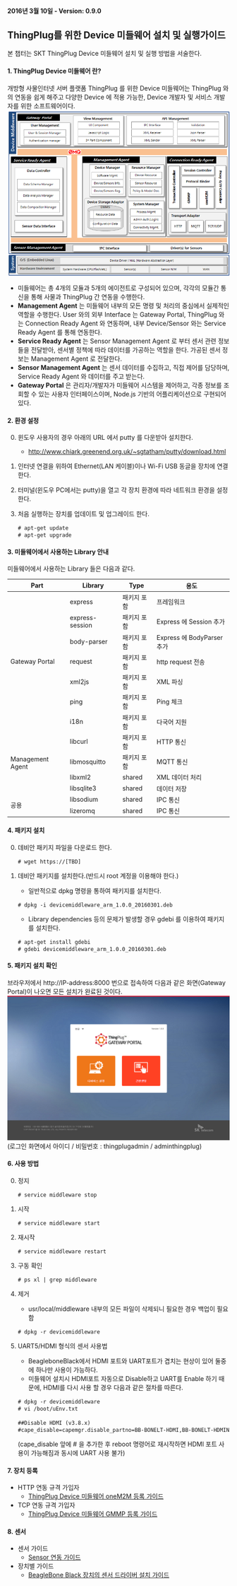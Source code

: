 
#### 2016년 3월 10일 - Version: 0.9.0

## ThingPlug를 위한 Device 미들웨어 설치 및 실행가이드
본 챕터는 SKT ThingPlug Device 미들웨어 설치 및 실행 방법을 서술한다.

#### 1. ThingPlug Device 미들웨어 란?
개방형 사물인터넷 서버 플랫폼 ThingPlug 를 위한 Device 미들웨어는 ThingPlug 와의 연동을 쉽게 해주고 다양한 Device 에 적용 가능한, Device 개발자 및 서비스 개발자를 위한 소프트웨어이다.
![](images/mw_architect.png)
* 미들웨어는 총 4개의 모듈과 5개의 에이전트로 구성되어 있으며, 각각의 모듈간 통신을 통해 사물과 ThingPlug 간 연동을 수행한다.
* **Management Agent** 는 미들웨어 내부의 모든 명령 및 처리의 중심에서 실제적인 역할을 수행한다. User 와의 외부 Interface 는 Gateway Portal, ThingPlug 와는 Connection Ready Agent 와 연동하며, 내부 Device/Sensor 와는 Service Ready Agent 를 통해 연동한다.
* **Service Ready Agent** 는 Sensor Management Agent 로 부터 센서 관련 정보들을 전달받아, 센서별 정책에 따라 데이터를 가공하는 역할을 한다. 가공된 센서 정보는 Management Agent 로 전달한다.
* **Sensor Management Agent** 는 센서 데이터를 수집하고, 직접 제어를 담당하며, Service Ready Agent 와 데이터를 주고 받는다.
* **Gateway Portal** 은 관리자/개발자가 미들웨어 시스템을 제어하고, 각종 정보를 조회할 수 있는 사용자 인터페이스이며, Node.js 기반의 어플리케이션으로 구현되어 있다.

#### 2. 환경 설정

0. 윈도우 사용자의 경우 아래의 URL 에서 putty 를 다운받아 설치한다.
	* http://www.chiark.greenend.org.uk/~sgtatham/putty/download.html
1. 인터넷 연결을 위하여 Ethernet(LAN 케이블)이나 Wi-Fi USB 동글을 장치에 연결한다.
2. 터미널(윈도우 PC에서는 putty)을 열고 각 장치 환경에 따라 네트워크 환경을 설정한다.
3. 처음 실행하는 장치를 업데이트 및 업그레이드 한다.

	```
	# apt-get update
	# apt-get upgrade
	```

#### 3. 미들웨어에서 사용하는 Library 안내
미들웨어에서 사용하는 Library 들은 다음과 같다.
<table>
<thead><tr><th>Part</th><th>Library</th><th>Type</th><th>용도</th></tr></thead>
<tbody>
<tr><td rowspan="7">Gateway Portal</td><td>express</td><td>패키지 포함</td><td>프레임워크</td></tr>
<tr><td>express-session</td><td>패키지 포함</td><td>Express 에 Session 추가</td></tr>
<tr><td>body-parser</td><td>패키지 포함</td><td>Express 에 BodyParser 추가</td></tr>
<tr><td>request</td><td>패키지 포함</td><td>http request 전송</td></tr>
<tr><td>xml2js</td><td>패키지 포함</td><td>XML 파싱</td></tr>
<tr><td>ping</td><td>패키지 포함</td><td>Ping 체크</td></tr>
<tr><td>i18n</td><td>패키지 포함</td><td>다국어 지원</td></tr>
<tr><td rowspan="4">Management Agent</td><td>libcurl</td><td>패키지 포함</td><td>HTTP 통신</td></tr>
<tr><td>libmosquitto</td><td>패키지 포함</td><td>MQTT 통신</td></tr>
<tr><td>libxml2</td><td>shared</td><td>XML 데이터 처리</td></tr>
<tr><td>libsqlite3</td><td>shared</td><td>데이터 저장</td></tr>
<tr><td rowspan="2">공용</td><td>libsodium</td><td>shared</td><td>IPC 통신</td></tr>
<tr><td>lizeromq</td><td>shared</td><td>IPC 통신</td></tr>
</tbody>
</table>

#### 4. 패키지 설치
0. 데비안 패키지 파일을 다운로드 한다.

	```
	# wget https://[TBD]
	```

1. 데비안 패키지를 설치한다.(반드시 root 계정을 이용해야 한다.)	

	* 일반적으로 dpkg 명령을 통하여 패키지를 설치한다.
	```
	# dpkg -i devicemiddleware_arm_1.0.0_20160301.deb
	```
	* Library dependencies 등의 문제가 발생할 경우 gdebi 를 이용하여 패키지를 설치한다.
	```
	# apt-get install gdebi
	# gdebi devicemiddleware_arm_1.0.0_20160301.deb
	```

#### 5. 패키지 설치 확인
브라우저에서 http://IP-address:8000 번으로 접속하여 다음과 같은 화면(Gateway Portal)이 나오면 모든 설치가 완료된 것이다.  
![](images/gpIntro.png)
(로그인 화면에서 아이디 / 비밀번호 : thingplugadmin / adminthingplug)

#### 6. 사용 방법
0. 정지

	```
	# service middleware stop
	```

1. 시작

	```
	# service middleware start
	```

2. 재시작

	```
	# service middleware restart
	```

3. 구동 확인

	```
	# ps xl | grep middleware
	```

4. 제거
	* usr/local/middleware 내부의 모든 파일이 삭제되니 필요한 경우 백업이 필요함

	```
	# dpkg -r devicemiddleware
	```
	
5. UART5/HDMI 형식의 센서 사용법
	* BeagleboneBlack에서 HDMI 포트와 UART포트가 겹치는 현상이 있어 둘중에 하나만 사용이 가능하다.
	* 미들웨어 설치시 HDMI포트 자동으로 Disable하고 UART를 Enable 하기 때문에, HDMI를 다시 사용 할 경우 다음과 같은 절차를 따른다.
	```
	# dpkg -r devicemiddleware
	# vi /boot/uEnv.txt

	##Disable HDMI (v3.8.x)
	#cape_disable=capemgr.disable_partno=BB-BONELT-HDMI,BB-BONELT-HDMIN
	```
	(cape_disable 앞에 # 을 추가한 후 reboot 명령어로 재시작하면 HDMI 포트 사용이 가능해짐과 동시에 UART 사용 불가)


#### 7. 장치 등록
* HTTP 연동 규격 가입자
  * [ThingPlug Device 미들웨어 oneM2M 등록 가이드](oneM2M_Guide.md)
* TCP 연동 규격 가입자
  * [ThingPlug Device 미들웨어 GMMP 등록 가이드](GMMP_Guide.md)

#### 8. 센서
* 센서 가이드
  * [Sensor 연동 가이드](Sensor_Guide.md)
* 장치별 가이드
  * [BeagleBone Black 장치의 센서 드라이버 설치 가이드](BBB_Sensor_Installation.md)
